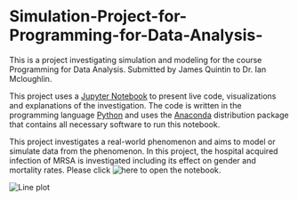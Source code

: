 # Simulation-Project-for-Programming-for-Data-Analysis-
This is a project investigating simulation and modeling for the course Programming for Data Analysis. Submitted by James Quintin to Dr. Ian Mcloughlin. 

This project uses a [Jupyter Notebook](https://jupyter.org/) to present live code, visualizations and explanations of the investigation. The code is written in the programming language [Python](https://www.python.org/) and uses the [Anaconda](https://www.anaconda.com/download/) distribution package that contains all necessary software to run this notebook.

This project investigates a real-world phenomenon and aims to model or simulate data from the phenomenon. In this project, the hospital acquired infection of MRSA is investigated including its effect on gender  and mortality rates. Please click ![here](https://github.com/NurseQ/Simulation-Project-for-Programming-for-Data-Analysis-/blob/master/Simulation%20Project.ipynb) to open the notebook.   




![Line plot](https://upload.wikimedia.org/wikipedia/commons/thumb/8/8c/English_Wikipedia%27s_traffic_by_browser_family.png/640px-English_Wikipedia%27s_traffic_by_browser_family.png)